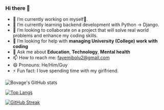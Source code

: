 ### Hi there 👋

- 🔭 I’m currently working on myself🥰.
- 🌱 I’m currently learning backend development with Python -> Django.
- 👯 I’m looking to collaborate on a project that will solve real world problems and enhance my coding skills.
- 🤔 I’m looking for help with **managing University (College) work with coding**
- 💬 Ask me about **Education**, **Technology**, **Mental health**
- 📫 How to reach me: fayemibolu2@gmail.com
- 😄 Pronouns: He/Him/Guy
- ⚡ Fun fact: I love spending time with my girlfriend.


![Bovage's GitHub stats](https://github-readme-stats.vercel.app/api?username=bovage&show_icons=true&theme=blueberry)

[![Top Langs](https://github-readme-stats.vercel.app/api/top-langs/?username=bovage)](https://github.com/bovage/github-readme-stats)

[![GitHub Streak](http://github-readme-streak-stats.herokuapp.com?user=bovage&theme=blueberry&date_format=M%20j%5B%2C%20Y%5D)](https://git.io/streak-stats)
